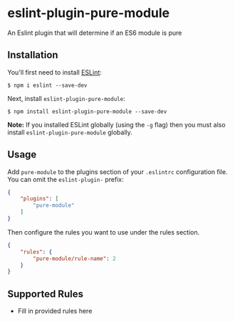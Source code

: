 # eslint-plugin-pure-module

An Eslint plugin that will determine if an ES6 module is pure

## Installation

You'll first need to install [ESLint](http://eslint.org):

```
$ npm i eslint --save-dev
```

Next, install `eslint-plugin-pure-module`:

```
$ npm install eslint-plugin-pure-module --save-dev
```

**Note:** If you installed ESLint globally (using the `-g` flag) then you must also install `eslint-plugin-pure-module` globally.

## Usage

Add `pure-module` to the plugins section of your `.eslintrc` configuration file. You can omit the `eslint-plugin-` prefix:

```json
{
    "plugins": [
        "pure-module"
    ]
}
```


Then configure the rules you want to use under the rules section.

```json
{
    "rules": {
        "pure-module/rule-name": 2
    }
}
```

## Supported Rules

* Fill in provided rules here





